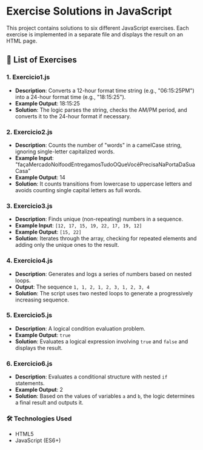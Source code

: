 # Exercise Solutions in JavaScript

This project contains solutions to six different JavaScript exercises. Each exercise is implemented in a separate file and displays the result on an HTML page.

## 📄 List of Exercises

### 1. **Exercicio1.js**
   - **Description**: Converts a 12-hour format time string (e.g., "06:15:25PM") into a 24-hour format time (e.g., "18:15:25").
   - **Example Output**: 18:15:25
   - **Solution**: The logic parses the string, checks the AM/PM period, and converts it to the 24-hour format if necessary.

### 2. **Exercicio2.js**
   - **Description**: Counts the number of "words" in a camelCase string, ignoring single-letter capitalized words.
   - **Example Input**: "façaMercadoNoIfoodEntregamosTudoOQueVocêPrecisaNaPortaDaSuaCasa"
   - **Example Output**: 14
   - **Solution**: It counts transitions from lowercase to uppercase letters and avoids counting single capital letters as full words.

### 3. **Exercicio3.js**
   - **Description**: Finds unique (non-repeating) numbers in a sequence.
   - **Example Input**: `[12, 17, 15, 19, 22, 17, 19, 12]`
   - **Example Output**: `[15, 22]`
   - **Solution**: Iterates through the array, checking for repeated elements and adding only the unique ones to the result.

### 4. **Exercicio4.js**
   - **Description**: Generates and logs a series of numbers based on nested loops.
   - **Output**: The sequence `1, 1, 2, 1, 2, 3, 1, 2, 3, 4`
   - **Solution**: The script uses two nested loops to generate a progressively increasing sequence.

### 5. **Exercicio5.js**
   - **Description**: A logical condition evaluation problem.
   - **Example Output**: `true`
   - **Solution**: Evaluates a logical expression involving `true` and `false` and displays the result.

### 6. **Exercicio6.js**
   - **Description**: Evaluates a conditional structure with nested `if` statements.
   - **Example Output**: 2
   - **Solution**: Based on the values of variables `a` and `b`, the logic determines a final result and outputs it.

### 🛠 Technologies Used
   - HTML5
   - JavaScript (ES6+)
